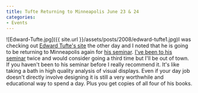 ```yaml
---
title: Tufte Returning to Minneapolis June 23 & 24
categories:
- Events
---
```


![Edward-Tufte.jpg]({{ site.url }}/assets/posts/2008/edward-tufte1.jpg)I was checking out [Edward Tufte's site](http://www.edwardtufte.com/) the other day and I noted that he is going to be returning to Minneapolis again for [his seminar](http://www.edwardtufte.com/tufte/courses). [I've been to his seminar](/thingelstad/edward-tufte) twice and would consider going a third time but I'll be out of town.
If you haven't been to his seminar before I really recommend it. It's like taking a bath in high quality analysis of visual displays. Even if your day job doesn't directly involve designing it is still a very worthwhile and educational way to spend a day. Plus you get copies of all four of his books.
